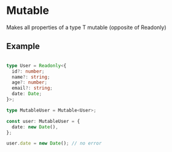 # Mutable<T>

Makes all properties of a type T mutable (opposite of Readonly<T>)

## Example

```ts

type User = Readonly<{
  id?: number;
  name?: string;
  age?: number;
  email?: string;
  date: Date;
}>;

type MutableUser = Mutable<User>;

const user: MutableUser = {
  date: new Date(),
};

user.date = new Date(); // no error
```
